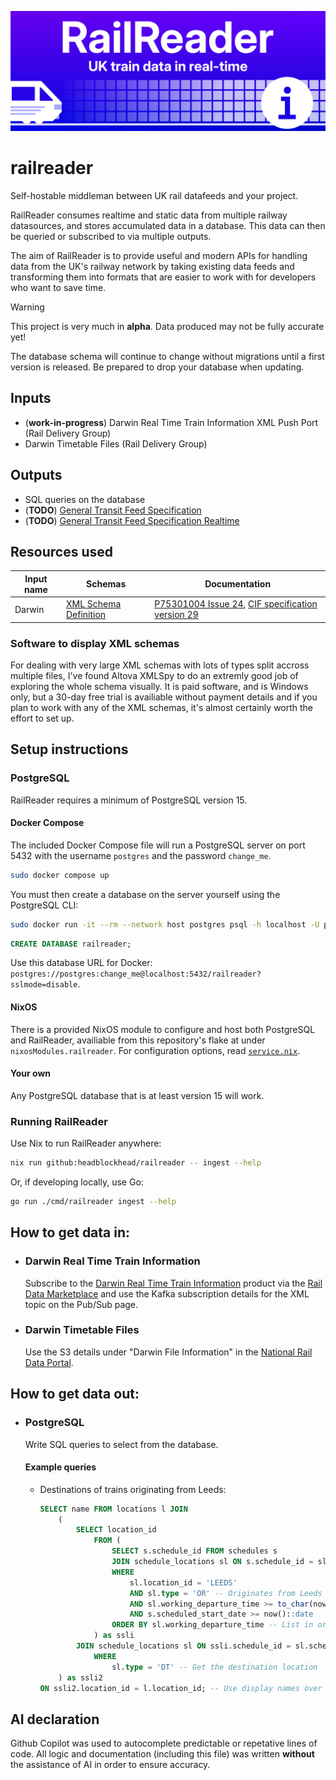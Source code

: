 ![Rail Reader logo banner](branding/wide_banner.png)
# railreader

Self-hostable middleman between UK rail datafeeds and your project.

RailReader consumes realtime and static data from multiple railway datasources, and stores accumulated data in a database.
This data can then be queried or subscribed to via multiple outputs.

The aim of RailReader is to provide useful and modern APIs for handling data from the UK's railway network by taking existing data feeds and transforming them into formats that are easier to work with for developers who want to save time.

> [!WARNING]
> This project is very much in **alpha**.
> Data produced may not be fully accurate yet!
>
> The database schema will continue to change without migrations until a first version is released.
> Be prepared to drop your database when updating.

## Inputs
- (**work-in-progress**) Darwin Real Time Train Information XML Push Port (Rail Delivery Group)
- Darwin Timetable Files (Rail Delivery Group)

## Outputs
- SQL queries on the database
- (**TODO**) [General Transit Feed Specification](https://gtfs.org/documentation/schedule/reference/)
- (**TODO**) [General Transit Feed Specification Realtime](https://gtfs.org/documentation/realtime/reference/)

## Resources used
|Input name|Schemas|Documentation|
|----------|-------|-------------|
|Darwin|[XML Schema Definition](resources/darwin_push_port_v24_xsd.zip)|[P75301004 Issue 24](resources/P75301004.pdf), [CIF specification version 29](resources/CIF_v29.pdf)|

### Software to display XML schemas

For dealing with very large XML schemas with lots of types split accross multiple files, I've found Altova XMLSpy to do an extremly good job of exploring the whole schema visually. It is paid software, and is Windows only, but a 30-day free trial is availiable without payment details and if you plan to work with any of the XML schemas, it's almost certainly worth the effort to set up.

## Setup instructions

### PostgreSQL

RailReader requires a minimum of PostgreSQL version 15.

#### Docker Compose

The included Docker Compose file will run a PostgreSQL server on port 5432 with the username `postgres` and the password `change_me`.
```bash
sudo docker compose up
```
You must then create a database on the server yourself using the PostgreSQL CLI:
```bash
sudo docker run -it --rm --network host postgres psql -h localhost -U postgres
```
```sql
CREATE DATABASE railreader;
```
Use this database URL for Docker: `postgres://postgres:change_me@localhost:5432/railreader?sslmode=disable`.

#### NixOS

There is a provided NixOS module to configure and host both PostgreSQL and RailReader, availiable from this repository's flake at under `nixosModules.railreader`.
For configuration options, read [`service.nix`](service.nix).

#### Your own

Any PostgreSQL database that is at least version 15 will work.

### Running RailReader

Use Nix to run RailReader anywhere:
```bash
nix run github:headblockhead/railreader -- ingest --help
```
Or, if developing locally, use Go:
```bash
go run ./cmd/railreader ingest --help
```

## How to get data in:

- ### Darwin Real Time Train Information
    Subscribe to the [Darwin Real Time Train Information](https://raildata.org.uk/dashboard/dataProduct/P-d3bf124c-1058-4040-8a62-87181a877d59/overview) product via the [Rail Data Marketplace](https://raildata.org.uk) and use the Kafka subscription details for the XML topic on the Pub/Sub page.
- ### Darwin Timetable Files
    Use the S3 details under "Darwin File Information" in the [National Rail Data Portal](https://opendata.nationalrail.co.uk/).

## How to get data out:

- ### PostgreSQL
    Write SQL queries to select from the database.

    #### Example queries

    - Destinations of trains originating from Leeds:

        ```sql
        SELECT name FROM locations l JOIN
            (
                SELECT location_id
                    FROM (
                        SELECT s.schedule_id FROM schedules s
                        JOIN schedule_locations sl ON s.schedule_id = sl.schedule_id
                        WHERE
                            sl.location_id = 'LEEDS'
                            AND sl.type = 'OR' -- Originates from Leeds
                            AND sl.working_departure_time >= to_char(now(), 'HH24:MI') -- Departs after now
                            AND s.scheduled_start_date >= now()::date
                        ORDER BY sl.working_departure_time -- List in order of departure
                    ) as ssli
                JOIN schedule_locations sl ON ssli.schedule_id = sl.schedule_id
                    WHERE
                        sl.type = 'DT' -- Get the destination location
            ) as ssli2
        ON ssli2.location_id = l.location_id; -- Use display names over location_ids
        ```

## AI declaration

Github Copilot was used to autocomplete predictable or repetative lines of code.
All logic and documentation (including this file) was written **without** the assistance of AI in order to ensure accuracy.
